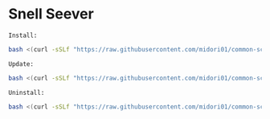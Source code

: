 # Snell Seever
`Install:`
```bash
bash <(curl -sSLf "https://raw.githubusercontent.com/midori01/common-scripts/main/snell/install.sh")
```
`Update:`
```bash
bash <(curl -sSLf "https://raw.githubusercontent.com/midori01/common-scripts/main/snell/install.sh") update
```
`Uninstall:`
```bash
bash <(curl -sSLf "https://raw.githubusercontent.com/midori01/common-scripts/main/snell/install.sh") uninstall
```
